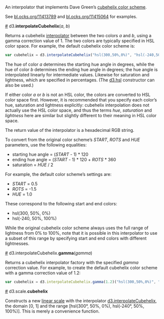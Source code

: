 An interpolator that implements Dave Green’s [cubehelix color scheme](http://www.mrao.cam.ac.uk/~dag/CUBEHELIX/).

See [bl.ocks.org/11413789](http://bl.ocks.org/mbostock/11413789) and [bl.ocks.org/11415064](http://bl.ocks.org/mbostock/11415064) for examples.

<a href="#interpolateCubehelix" name="interpolateCubehelix">#</a> d3.<b>interpolateCubehelix</b>(<i>a</i>, <i>b</i>)

Returns a cubehelix <a href="https://github.com/mbostock/d3/wiki/Transitions#_interpolate">interpolator</a> between the two colors <i>a</i> and <i>b</i>, using a gamma correction value of 1. The two colors are typically specified in HSL color space. For example, the default cubehelix color scheme is:

```js
var cubehelix = d3.interpolateCubehelix("hsl(300,50%,0%)", "hsl(-240,50%,100%)");
```

The hue of color <i>a</i> determines the starting hue angle in degrees, while the hue of color <i>b</i> determines the ending hue angle in degrees; the hue angle is interpolated linearly for intermediate values. Likewise for saturation and lightness, which are specified in percentages. (The [d3.hsl](https://github.com/mbostock/d3/wiki/Colors#d3_hsl) constructor can also be used.)

If either color <i>a</i> or <i>b</i> is not an HSL color, the colors are converted to HSL color space first. However, it is recommended that you specify each color’s hue, saturation and lightness explicitly: cubehelix interpolation does not actually use the HSL color space, and thus the terms <i>hue</i>, <i>saturation</i> and <i>lightness</i> here are similar but slightly different to their meaning in HSL color space.

The return value of the interpolator is a hexadecimal RGB string.

To convert from the original color scheme’s <i>START</i>, <i>ROTS</i> and <i>HUE</i> parameters, use the following equalities:

   * starting hue angle = (<i>START</i> - 1) * 120
   * ending hue angle = (<i>START</i> - 1) * 120 + <i>ROTS</i> * 360
   * saturation = <i>HUE</i> / 2

For example, the default color scheme’s settings are:

   * <i>START</i> = 0.5
   * <i>ROTS</i> = -1.5
   * <i>HUE</i> = 1.0

These correspond to the following start and end colors:

   * hsl(300, 50%, 0%)
   * hsl(-240, 50%, 100%)

While the original cubehelix color scheme always uses the full range of lightness from 0% to 100%, note that it is possible in this interpolator to use a subset of this range by specifying start and end colors with different lightnesses.

<a href="#interpolateCubehelix_gamma" name="interpolateCubehelix_gamma">#</a> d3.interpolateCubehelix.<b>gamma</b>(<i>gamma</i>)

Returns a cubehelix interpolator factory with the specified <i>gamma</i> correction value. For example, to create the default cubehelix color scheme with a gamma correction value of 1.2:

```js
var cubehelix = d3.interpolateCubehelix.gamma(1.2)("hsl(300,50%,0%)", "hsl(-240,50%,100%)");
```

<a href="#cubehelix" name="cubehelix">#</a> d3.scale.<b>cubehelix</b>

Constructs a new [linear scale](https://github.com/mbostock/d3/wiki/Quantitative-Scales) with the interpolator [d3.interpolateCubehelix](#interpolateCubehelix), the domain [0, 1] and the range [hsl(300°, 50%, 0%), hsl(-240°, 50%, 100%)]. This is merely a convenience function.
